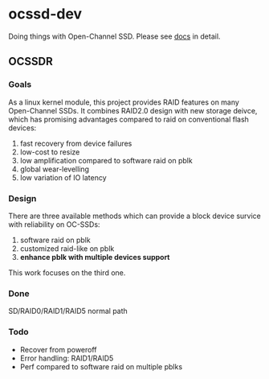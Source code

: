 # ocssd-dev

Doing things with Open-Channel SSD. Please see [docs](docs/) in detail.

## OCSSDR

### Goals

As a linux kernel module, this project provides RAID features on many Open-Channel SSDs. It combines RAID2.0 design with new storage deivce,  which has promising advantages compared to raid on conventional flash devices:

1. fast recovery from device failures
2. low-cost to resize 
3. low amplification compared to software raid on pblk
4. global wear-levelling
5. low variation of IO latency

### Design

There are three available methods which can provide a block device survice with reliability on OC-SSDs:
1. software raid on pblk
2. customized raid-like on pblk
3. **enhance pblk with multiple devices support**

This work focuses on the third one.


### Done

SD/RAID0/RAID1/RAID5 normal path

### Todo

* Recover from poweroff
* Error handling: RAID1/RAID5
* Perf compared to software raid on multiple pblks


